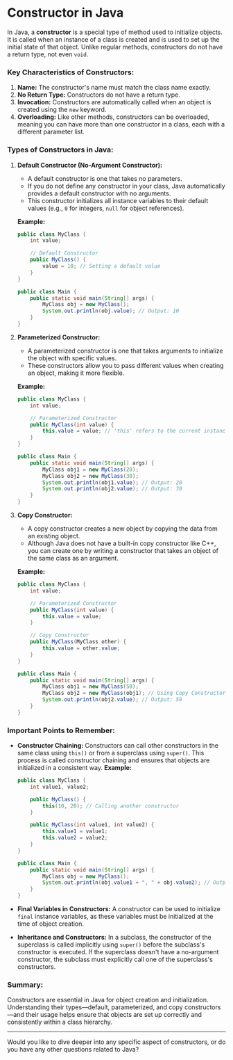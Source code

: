 # Constructor in Java

In Java, a **constructor** is a special type of method used to initialize objects. It is called when an instance of a class is created and is used to set up the initial state of that object. Unlike regular methods, constructors do not have a return type, not even `void`.

### Key Characteristics of Constructors:

1. **Name:** The constructor's name must match the class name exactly.
2. **No Return Type:** Constructors do not have a return type.
3. **Invocation:** Constructors are automatically called when an object is created using the `new` keyword.
4. **Overloading:** Like other methods, constructors can be overloaded, meaning you can have more than one constructor in a class, each with a different parameter list.

### Types of Constructors in Java:

1. **Default Constructor (No-Argument Constructor):**
   
   - A default constructor is one that takes no parameters.
   - If you do not define any constructor in your class, Java automatically provides a default constructor with no arguments.
   - This constructor initializes all instance variables to their default values (e.g., `0` for integers, `null` for object references).
   
   **Example:**
   
   ```java
   public class MyClass {
       int value;
   
       // Default Constructor
       public MyClass() {
           value = 10; // Setting a default value
       }
   }
   
   public class Main {
       public static void main(String[] args) {
           MyClass obj = new MyClass();
           System.out.println(obj.value); // Output: 10
       }
   }
   ```

2. **Parameterized Constructor:**
   
   - A parameterized constructor is one that takes arguments to initialize the object with specific values.
   - These constructors allow you to pass different values when creating an object, making it more flexible.
   
   **Example:**
   
   ```java
   public class MyClass {
       int value;
   
       // Parameterized Constructor
       public MyClass(int value) {
           this.value = value; // 'this' refers to the current instance
       }
   }
   
   public class Main {
       public static void main(String[] args) {
           MyClass obj1 = new MyClass(20);
           MyClass obj2 = new MyClass(30);
           System.out.println(obj1.value); // Output: 20
           System.out.println(obj2.value); // Output: 30
       }
   }
   ```

3. **Copy Constructor:**
   
   - A copy constructor creates a new object by copying the data from an existing object.
   - Although Java does not have a built-in copy constructor like C++, you can create one by writing a constructor that takes an object of the same class as an argument.
   
   **Example:**
   
   ```java
   public class MyClass {
       int value;
   
       // Parameterized Constructor
       public MyClass(int value) {
           this.value = value;
       }
   
       // Copy Constructor
       public MyClass(MyClass other) {
           this.value = other.value;
       }
   }
   
   public class Main {
       public static void main(String[] args) {
           MyClass obj1 = new MyClass(50);
           MyClass obj2 = new MyClass(obj1); // Using Copy Constructor
           System.out.println(obj2.value); // Output: 50
       }
   }
   ```

### Important Points to Remember:

- **Constructor Chaining:** Constructors can call other constructors in the same class using `this()` or from a superclass using `super()`. This process is called constructor chaining and ensures that objects are initialized in a consistent way.
  **Example:**
  
  ```java
  public class MyClass {
      int value1, value2;
  
      public MyClass() {
          this(10, 20); // Calling another constructor
      }
  
      public MyClass(int value1, int value2) {
          this.value1 = value1;
          this.value2 = value2;
      }
  }
  
  public class Main {
      public static void main(String[] args) {
          MyClass obj = new MyClass();
          System.out.println(obj.value1 + ", " + obj.value2); // Output: 10, 20
      }
  }
  ```

- **Final Variables in Constructors:** A constructor can be used to initialize `final` instance variables, as these variables must be initialized at the time of object creation.

- **Inheritance and Constructors:** In a subclass, the constructor of the superclass is called implicitly using `super()` before the subclass's constructor is executed. If the superclass doesn't have a no-argument constructor, the subclass must explicitly call one of the superclass's constructors.

### Summary:

Constructors are essential in Java for object creation and initialization. Understanding their types—default, parameterized, and copy constructors—and their usage helps ensure that objects are set up correctly and consistently within a class hierarchy.

---

Would you like to dive deeper into any specific aspect of constructors, or do you have any other questions related to Java?
